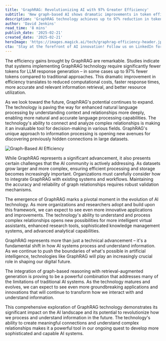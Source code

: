 ```yaml
---
title: 'GraphRAG: Revolutionizing AI with 97% Greater Efficiency'
subtitle: 'New graph-based AI shows dramatic improvements in token efficiency and knowledge processing'
description: 'GraphRAG technology achieves up to 97% reduction in token usage while improving AI response accuracy and speed. This breakthrough in efficiency promises to revolutionize how AI systems process and understand information, opening new possibilities for advanced applications across multiple fields.'
author: 'David Jenkins'
read_time: '8 mins'
publish_date: '2025-02-21'
created_date: '2025-02-21'
heroImage: 'https://images.magick.ai/tech/graphrag-efficiency-header.jpg'
cta: 'Stay at the forefront of AI innovation! Follow us on LinkedIn for the latest updates on GraphRAG technology and other groundbreaking developments in artificial intelligence.'
---
```


The efficiency gains brought by GraphRAG are remarkable. Studies indicate that systems implementing GraphRAG technology require significantly fewer tokens for LLM response generation – in some cases up to 97% fewer tokens compared to traditional approaches. This dramatic improvement in efficiency translates to reduced computational costs, faster response times, more accurate and relevant information retrieval, and better resource utilization.

As we look toward the future, GraphRAG's potential continues to expand. The technology is paving the way for enhanced natural language processing by understanding context and relationships more deeply, enabling more natural and accurate language processing capabilities. The technology's ability to connect and analyze complex relationships is making it an invaluable tool for decision-making in various fields. GraphRAG's unique approach to information processing is opening new avenues for discovering previously hidden connections in large datasets.

![Graph-Based AI Efficiency](https://images.magick.ai/tech/graphrag-insight.jpg)

While GraphRAG represents a significant advancement, it also presents certain challenges that the AI community is actively addressing. As datasets grow larger and more complex, ensuring efficient processing and storage becomes increasingly important. Organizations must carefully consider how to integrate GraphRAG with existing systems and workflows. Maintaining the accuracy and reliability of graph relationships requires robust validation mechanisms.

The emergence of GraphRAG marks a pivotal moment in the evolution of AI technology. As more organizations and researchers adopt and build upon this framework, we can expect to see even more innovative applications and improvements. The technology's ability to understand and process complex relationships opens new possibilities for more intelligent virtual assistants, enhanced research tools, sophisticated knowledge management systems, and advanced analytical capabilities.

GraphRAG represents more than just a technical advancement – it's a fundamental shift in how AI systems process and understand information. As we continue to push the boundaries of what's possible in artificial intelligence, technologies like GraphRAG will play an increasingly crucial role in shaping our digital future.

The integration of graph-based reasoning with retrieval-augmented generation is proving to be a powerful combination that addresses many of the limitations of traditional AI systems. As the technology matures and evolves, we can expect to see even more groundbreaking applications and innovations that will continue to transform how we interact with and understand information.

This comprehensive exploration of GraphRAG technology demonstrates its significant impact on the AI landscape and its potential to revolutionize how we process and understand information in the future. The technology's ability to create meaningful connections and understand complex relationships makes it a powerful tool in our ongoing quest to develop more sophisticated and capable AI systems.